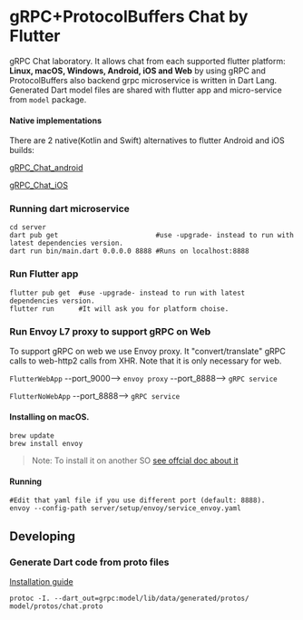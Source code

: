 # gRPC+ProtocolBuffers Chat by Flutter

gRPC Chat laboratory. It allows chat from each supported flutter platform: **Linux, macOS, Windows, Android, iOS and Web** by using gRPC and ProtocolBuffers also backend grpc microservice is written in Dart Lang. Generated Dart model files are shared with flutter app and micro-service from `model` package. 

#### Native implementations
There are 2 native(Kotlin and Swift) alternatives to flutter Android and iOS builds:

[gRPC_Chat_android](https://github.com/santiihoyos/gRPC_Chat_android)

[gRPC_Chat_iOS](https://github.com/NSCabezon/gRPCChat)

### Running dart microservice
```shell
cd server
dart pub get                        #use -upgrade- instead to run with latest dependencies version.  
dart run bin/main.dart 0.0.0.0 8888 #Runs on localhost:8888
```

### Run Flutter app
```shell
flutter pub get  #use -upgrade- instead to run with latest dependencies version.
flutter run      #It will ask you for platform choise.
```

### Run Envoy L7 proxy to support gRPC on Web

To support gRPC on web we use Envoy proxy. It "convert/translate" gRPC calls to web-http2 calls from XHR.
Note that it is only necessary for web.

`FlutterWebApp` --port_9000--> `envoy proxy` --port_8888--> `gRPC service`

`FlutterNoWebApp` --port_8888--> `gRPC service`

#### Installing on macOS.
```shell
brew update
brew install envoy
```
> Note: To install it on another SO [see offcial doc about it](https://www.envoyproxy.io/docs/envoy/latest/start/install#)

#### Running
```shell
#Edit that yaml file if you use different port (default: 8888).
envoy --config-path server/setup/envoy/service_envoy.yaml
```

## Developing

### Generate Dart code from proto files

[Installation guide](https://grpc.io/docs/languages/dart/quickstart)

```shell
protoc -I. --dart_out=grpc:model/lib/data/generated/protos/ model/protos/chat.proto
```

